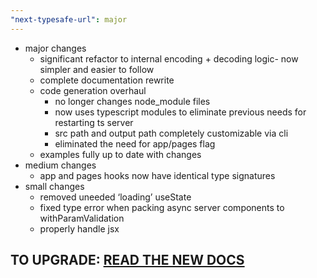 ```yaml
---
"next-typesafe-url": major
---
```


- major changes
  - significant refactor to internal encoding + decoding logic- now simpler and easier to follow
  - complete documentation rewrite
  - code generation overhaul
    - no longer changes node_module files
    - now uses typescript modules to eliminate previous needs for restarting ts server
    - src path and output path completely customizable via cli
    - eliminated the need for app/pages flag
  - examples fully up to date with changes
- medium changes
  - app and pages hooks now have identical type signatures
- small changes
  - removed uneeded ‘loading’ useState
  - fixed type error when packing async server components to withParamValidation
  - properly handle jsx

## TO UPGRADE: [READ THE NEW DOCS]("https:next-typesafe-url.dev")
